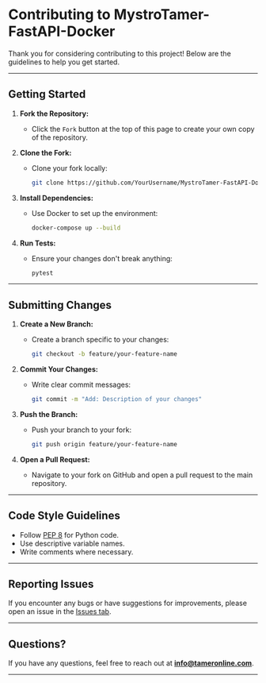 # Contributing to MystroTamer-FastAPI-Docker

Thank you for considering contributing to this project! Below are the guidelines to help you get started.

---

## Getting Started

1. **Fork the Repository:**
   - Click the `Fork` button at the top of this page to create your own copy of the repository.

2. **Clone the Fork:**
   - Clone your fork locally:
     ```bash
     git clone https://github.com/YourUsername/MystroTamer-FastAPI-Docker.git
     ```

3. **Install Dependencies:**
   - Use Docker to set up the environment:
     ```bash
     docker-compose up --build
     ```

4. **Run Tests:**
   - Ensure your changes don't break anything:
     ```bash
     pytest
     ```

---

## Submitting Changes

1. **Create a New Branch:**
   - Create a branch specific to your changes:
     ```bash
     git checkout -b feature/your-feature-name
     ```

2. **Commit Your Changes:**
   - Write clear commit messages:
     ```bash
     git commit -m "Add: Description of your changes"
     ```

3. **Push the Branch:**
   - Push your branch to your fork:
     ```bash
     git push origin feature/your-feature-name
     ```

4. **Open a Pull Request:**
   - Navigate to your fork on GitHub and open a pull request to the main repository.

---

## Code Style Guidelines

- Follow [PEP 8](https://peps.python.org/pep-0008/) for Python code.
- Use descriptive variable names.
- Write comments where necessary.

---

## Reporting Issues

If you encounter any bugs or have suggestions for improvements, please open an issue in the [Issues tab](https://github.com/TamerOnLine/MystroTamer-FastAPI-Docker/issues).

---

## Questions?

If you have any questions, feel free to reach out at **info@tameronline.com**.

---
